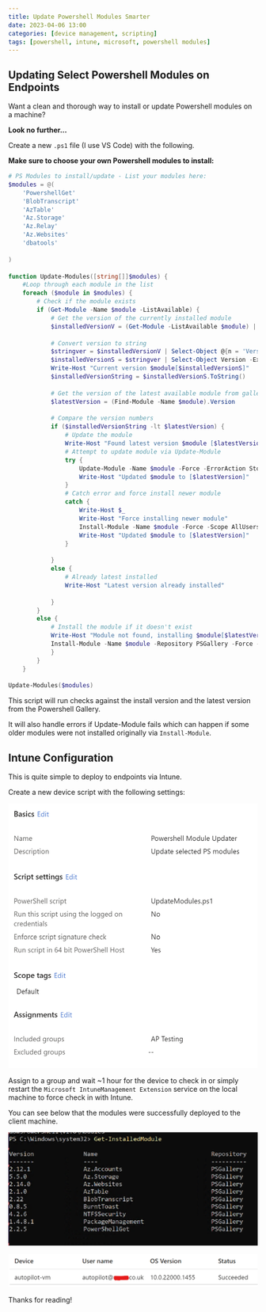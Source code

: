 ```yaml
---
title: Update Powershell Modules Smarter
date: 2023-04-06 13:00
categories: [device management, scripting]
tags: [powershell, intune, microsoft, powershell modules]
---
```


## Updating Select Powershell Modules on Endpoints

Want a clean and thorough way to install or update Powershell modules on a machine? 

**Look no further...**

Create a new `.ps1` file (I use VS Code) with the following. 

**Make sure to choose your own Powershell modules to install:**

````powershell
# PS Modules to install/update - List your modules here:
$modules = @(
    'PowershellGet' 
    'BlobTranscript'
    'AzTable'
    'Az.Storage'
    'Az.Relay'
    'Az.Websites'
    'dbatools'
        
)

function Update-Modules([string[]]$modules) {
    #Loop through each module in the list
    foreach ($module in $modules) {
        # Check if the module exists
        if (Get-Module -Name $module -ListAvailable) {
            # Get the version of the currently installed module
            $installedVersionV = (Get-Module -ListAvailable $module) | Sort-Object Version -Descending  | Select-Object Version -First 1 

            # Convert version to string
            $stringver = $installedVersionV | Select-Object @{n = 'Version'; e = { $_.Version -as [string] } }
            $installedVersionS = $stringver | Select-Object Version -ExpandProperty Version
            Write-Host "Current version $module[$installedVersionS]"
            $installedVersionString = $installedVersionS.ToString()

            # Get the version of the latest available module from gallery
            $latestVersion = (Find-Module -Name $module).Version

            # Compare the version numbers
            if ($installedVersionString -lt $latestVersion) {
                # Update the module
                Write-Host "Found latest version $module [$latestVersion], updating.."
                # Attempt to update module via Update-Module
                try {
                    Update-Module -Name $module -Force -ErrorAction Stop -Scope AllUsers
                    Write-Host "Updated $module to [$latestVersion]"
                }
                # Catch error and force install newer module
                catch {
                    Write-Host $_
                    Write-Host "Force installing newer module"
                    Install-Module -Name $module -Force -Scope AllUsers
                    Write-Host "Updated $module to [$latestVersion]"
                }
                
            }
            else {
                # Already latest installed
                Write-Host "Latest version already installed"
            
            }
        }
        else {
            # Install the module if it doesn't exist
            Write-Host "Module not found, installing $module[$latestVersion].."
            Install-Module -Name $module -Repository PSGallery -Force -AllowClobber -Scope AllUsers
            }
        }
    }
        
Update-Modules($modules)


````


This script will run checks against the install version and the latest version from the Powershell Gallery.

It will also handle errors if Update-Module fails which can happen if some older modules were not installed originally via `Install-Module`.

## Intune Configuration


This is quite simple to deploy to endpoints via Intune.

Create a new device script with the following settings:

![Intune Settings](/assets/images/intune1.png)

Assign to a group and wait ~1 hour for the device to check in or simply restart the `Microsoft IntuneManagement Extension` service on the local machine to force check in with Intune.

You can see below that the modules were successfully deployed to the client machine.

![Powershell Modules](/assets/images/intune2.png)

![Intune Result](/assets/images/intune3.png)

Thanks for reading!



<div class="commentbox"></div>
<script src="https://unpkg.com/commentbox.io/dist/commentBox.min.js"></script>
<script>commentBox('5680867183689728-proj')</script>

